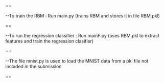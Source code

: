 ==

--To train the RBM : Run main.py (trains RBM and stores it in file RBM.pkl)

==

--To run the regression classifier : Run mainF.py (uses RBM.pkl to extract features and train the regression clasifier)

==

--The file mnist.py is used to load the MNIST data from a pkl file not included in the submission

==
